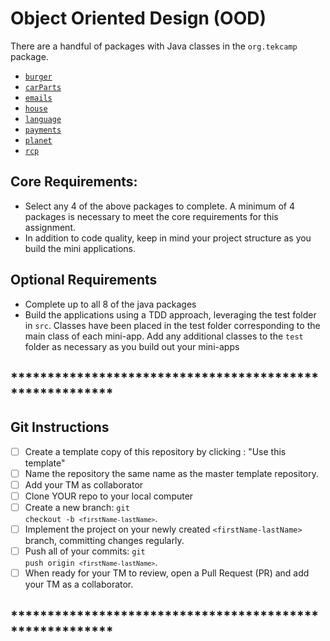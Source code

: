# Object Oriented Design (OOD)

There are a handful of packages with Java classes in the `org.tekcamp` package.  

- [`burger`](https://github.com/TEKcamp/ood/tree/master/src/main/java/org/tekcamp/burger)
- [`carParts`](https://github.com/TEKcamp/ood/tree/master/src/main/java/org/tekcamp/carParts)
- [`emails`](https://github.com/TEKcamp/ood/tree/master/src/main/java/org/tekcamp/emails)
- [`house`](https://github.com/TEKcamp/ood/tree/master/src/main/java/org/tekcamp/house)
- [`language`](https://github.com/TEKcamp/ood/tree/master/src/main/java/org/tekcamp/language)
- [`payments`](https://github.com/TEKcamp/ood/tree/master/src/main/java/org/tekcamp/payments)
- [`planet`](https://github.com/TEKcamp/ood/tree/master/src/main/java/org/tekcamp/planet)
- [`rcp`](https://github.com/TEKcamp/ood/tree/master/src/main/java/org/tekcamp/rcp)

## Core Requirements:

- Select any 4 of the above packages to complete.  A minimum of 4 packages is necessary to meet the core requirements for this assignment.  
- In addition to code quality, keep in mind your project structure as you build the mini applications.

## Optional Requirements

- Complete up to all 8 of the java packages
- Build the applications using a TDD approach, leveraging the test folder in `src`.  Classes have been placed in the test folder corresponding to the main class of each mini-app.  Add any additional classes to the `test` folder as necessary as you build out your mini-apps


## ********************************************************
## Git Instructions

- [ ] Create a template copy of this repository by clicking : "Use this template"
- [ ] Name the repository the same name as the master template repository.  
- [ ] Add your TM as collaborator
- [ ] Clone YOUR repo to your local computer
- [ ] Create a new branch: <code>git checkout -b `<firstName-lastName>`</code>.
- [ ] Implement the project on your newly created `<firstName-lastName>` branch, committing changes regularly.
- [ ] Push all of your commits: <code>git push origin `<firstName-lastName>`</code>.
- [ ] When ready for your TM to review, open a Pull Request (PR) and add your TM as a collaborator.

## ********************************************************